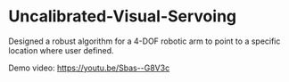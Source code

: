 # Uncalibrated-Visual-Servoing
Designed a robust algorithm for a 4-DOF robotic arm to point to a specific location where user defined.

Demo video: https://youtu.be/Sbas--G8V3c
